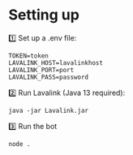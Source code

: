 # Setting up
1️⃣ Set up a .env file:
```
TOKEN=token
LAVALINK_HOST=lavalinkhost
LAVALINK_PORT=port
LAVALINK_PASS=password
```

2️⃣ Run Lavalink (Java 13 required):
```
java -jar Lavalink.jar
```

3️⃣ Run the bot
```
node .
```